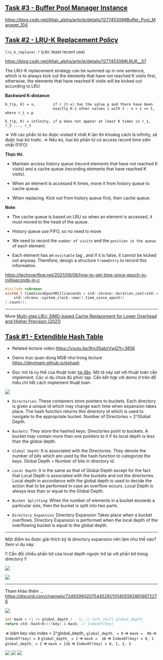 ## [Task #3 - Buffer Pool Manager Instance](https://15445.courses.cs.cmu.edu/fall2022/project1/#buffer-pool-instance)

https://blog.csdn.net/Altair_alpha/article/details/127745308#Buffer_Pool_Manager_104



## [Task #2 - LRU-K Replacement Policy](https://15445.courses.cs.cmu.edu/fall2022/project1/#lru-k-replacer)

`lru_k_replacer.*` (`LRU`: least recent use)

https://blog.csdn.net/Altair_alpha/article/details/127745308#LRUK__57

The LRU-K replacement strategy can be summed up in one sentence, which is to always kick out the elements that have not reached K visits first, otherwise, the elements that have reached K visits will be kicked out according to LRU

__Backward K-distance__:
```
b_t(p, K) = x,        if r_(t-x) has the value p and there have been 
                      exactly K-1 other values i with t - x < i <= t, where r_i = p

b_t(p, K) = infinity, if p does not appear at least K times in r_1, r_2 ..., r_t
```
=> Với các phần tử ko được visited ít nhất K làn thì khoảng cách là infinity, sẽ được loại bỏ trước.
=> Nếu ko, loại bỏ phần tử có access record time sớm nhất (FIFO)

__Thực thi__:

- Maintain access history queue (record elements that have not reached K visits) and
a cache queue (recording elements that have reached K visits).

- When an element is accessed K times, move it from history queue to cache queue.

- When replacing. Kick out from history queue first, then cache queue.

__Note__:

- The cache queue is based on LRU so when an element is accessed, it must moved to the head of the queue.

- History queue use FIFO, so no need to move 

- We need to record the `number of visits` and the `position in the queue` of each element.

- Each element has an `evictable` tag , and if it is false, it cannot be kicked out anyway. 
Therefore, design a structure `FrameEntry` to record this information.


https://techoverflow.net/2021/09/06/how-to-get-time-since-epoch-in-milliseconds-in-c
```c
#include <chrono>
uint64_t timeSinceEpochMilliseconds = std::chrono::duration_cast<std::chrono::milliseconds>(
    std::chrono::system_clock::now().time_since_epoch()
).count();
```

- - -

More [Multi-step LRU: SIMD-based Cache Replacement
for Lower Overhead and Higher Precision (2021)](https://arxiv.org/ftp/arxiv/papers/2112/2112.09981.pdf)


## [Task #1 - Extendible Hash Table](https://15445.courses.cs.cmu.edu/fall2022/project1/#extendible-hash-table)

* Related lecture video https://youtu.be/9yUlSabzVwQ?t=3856

* Demo trực quan dùng MSB như trong lecture https://devimam.github.io/exhash

* Đọc mô tả cụ thể của thuật toán [tại đây](https://www.geeksforgeeks.org/extendible-hashing-dynamic-approach-to-dbms). Mô tả này sát với thuật toán cần implement. Các ví dụ chưa đủ phức tạp. Cần kết hợp với demo ở trên để hiểu chi tiết cách implement thuật toán.

![](files/p1-Basic-Structure-of-Extendible-Hashing.png)

* `Directories`: These containers store pointers to buckets. Each directory is given a unique id which may change each time when expansion takes place. The hash function returns this directory id which is used to navigate to the appropriate bucket. Number of Directories = 2^Global Depth.

* `Buckets`: They store the hashed keys. Directories point to buckets. A bucket may contain more than one pointers to it if its local depth is less than the global depth.

* `Global Depth`: It is associated with the Directories. They denote the number of bits which are used by the hash function to categorize the keys. Global Depth = Number of bits in directory id.

* `Local Depth`: It is the same as that of Global Depth except for the fact that Local Depth is associated with the buckets and not the directories. Local depth in accordance with the global depth is used to decide the action that to be performed in case an overflow occurs. Local Depth is always less than or equal to the Global Depth.

* `Bucket Splitting`: When the number of elements in a bucket exceeds a particular size, then the bucket is split into two parts.

* `Directory Expansion`: Directory Expansion Takes place when a bucket overflows. Directory Expansion is performed when the local depth of the overflowing bucket is equal to the global depth.

- - -

Một điểm ko được giải thích kỹ là directory expansion nên làm như thế nào? Xem ví dụ này:

!! Cần đối chiếu phần bit của local depth ngược trở lại với phần bit trong directory !!

![](files/p1-04.png)


![](files/p1-05.png)

- - -

Tham khảo thêm ...
https://discord.com/channels/724929902075445281/1014055928619872276

![](files/p1-00.png)
```c
int mask = (1 << global_depth_) - 1; // left shift global_depth_
return std::hash<K>()(key) & mask; // IndexOf(key)
```
=> băm key vào index < 2^global_depth_
`global_depth_ = 0` => `mask =  0b` => `IndexOf(key) = 0`
`global_depth_ = 1` => `mask =  1b` => `IndexOf(key) = 0, 1`
`global_depth_ = 2` => `mask = 11b` => `IndexOf(key) = 0, 1, 2, 3`

![](files/p1-01.png)
![](files/p1-02.png)
![](files/p1-03.png)
